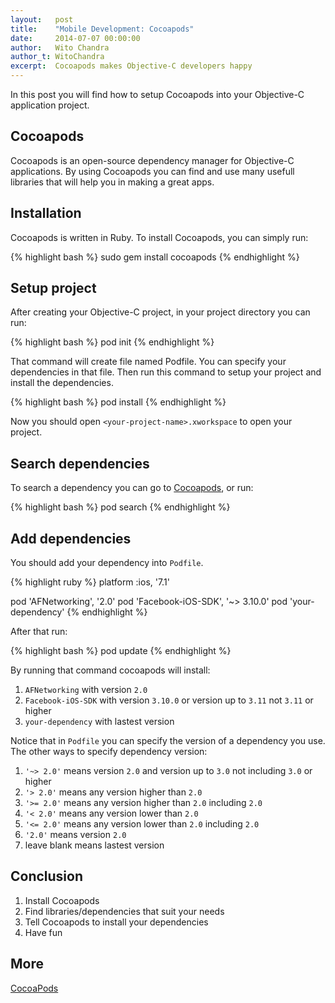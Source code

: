 ```yaml
---
layout:   post
title:    "Mobile Development: Cocoapods"
date:     2014-07-07 00:00:00
author:   Wito Chandra
author_t: WitoChandra
excerpt:  Cocoapods makes Objective-C developers happy
---
```

In this post you will find how to setup Cocoapods into your Objective-C application project.

## Cocoapods

Cocoapods is an open-source dependency manager for Objective-C applications.
By using Cocoapods you can find and use many usefull libraries that will help you in making a great apps.

## Installation

Cocoapods is written in Ruby. To install Cocoapods, you can simply run:

{% highlight bash %}
sudo gem install cocoapods
{% endhighlight %}

## Setup project

After creating your Objective-C project, in your project directory you can run:

{% highlight bash %}
pod init
{% endhighlight %}

That command will create file named Podfile.
You can specify your dependencies in that file.
Then run this command to setup your project and install the dependencies.
 
{% highlight bash %}
pod install
{% endhighlight %}

Now you should open ```<your-project-name>.xworkspace``` to open your project.

## Search dependencies

To search a dependency you can go to [Cocoapods](http://cocoapods.org), or run:

{% highlight bash %}
pod search <keywords>
{% endhighlight %}

## Add dependencies

You should add your dependency into ```Podfile```.

{% highlight ruby %}
platform :ios, '7.1'

pod 'AFNetworking', '2.0'
pod 'Facebook-iOS-SDK', '~> 3.10.0'
pod 'your-dependency'
{% endhighlight %}

After that run:

{% highlight bash %}
pod update
{% endhighlight %}

By running that command cocoapods will install:

1. ```AFNetworking``` with version ```2.0```
2. ```Facebook-iOS-SDK``` with version ```3.10.0``` or version up to ```3.11``` not ```3.11``` or higher
3. ```your-dependency``` with lastest version

Notice that in ```Podfile``` you can specify the version of a dependency you use.
The other ways to specify dependency version:

1. ```'~> 2.0'``` means version ```2.0``` and version up to ```3.0``` not including ```3.0``` or higher
2. ```'> 2.0'``` means any version higher than ```2.0```
3. ```'>= 2.0'``` means any version higher than ```2.0``` including ```2.0```
4. ```'< 2.0'``` means any version lower than ```2.0```
5. ```'<= 2.0'``` means any version lower than ```2.0``` including ```2.0```
6. ```'2.0'``` means version ```2.0```
7. leave blank means lastest version

## Conclusion

1. Install Cocoapods
2. Find libraries/dependencies that suit your needs
3. Tell Cocoapods to install your dependencies
4. Have fun

## More

[CocoaPods](http://cocoapods.org)

